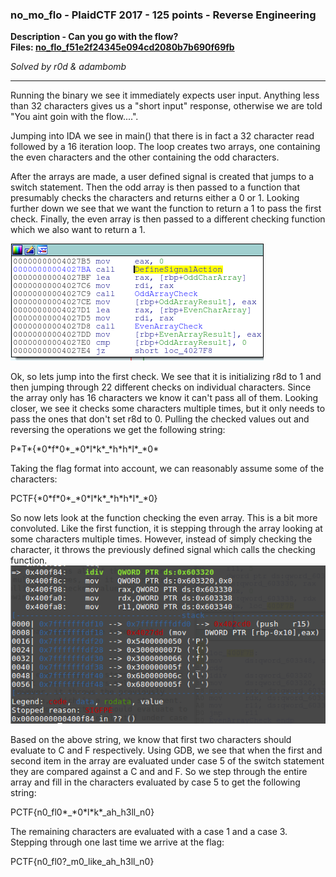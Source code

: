 ### no_mo_flo - PlaidCTF 2017 - 125 points - Reverse Engineering 
**Description - Can you go with the flow?**  
**Files: [no_flo_f51e2f24345e094cd2080b7b690f69fb](https://github.com/bitsforeveryone/write-ups/blob/master/PlaidCTF-2017/no_mo_flo125/no_flo_f51e2f24345e094cd2080b7b690f69fb)**

*Solved by r0d & adambomb* 

***

Running the binary we see it immediately expects user input. Anything less than 32 characters gives us a "short input" response, otherwise we are told  "You aint goin with the flow....". 

Jumping into IDA we see in main() that there is in fact a 32 character read followed by a 16 iteration loop. The loop creates two arrays, one containing the even characters and the other containing the odd characters. 

After the arrays are made, a user defined signal is created that jumps to a switch statement. Then the odd array is then passed to a function that presumably checks the characters and returns either a 0 or 1. Looking further down we see that we want the function to return a 1 to pass the first check. Finally, the even array is then passed to a different checking function which we also want to return a 1. 

![no_flo main()](https://github.com/r0d/Write_Ups/blob/master/PlaidCTF-2017/no_mo_flo-125pts/no_flo_main.png)

Ok, so lets jump into the first check. We see that it is initializing r8d to 1 and then jumping through 22 different checks on individual characters. Since the array only has 16 characters we know it can't pass all of them. Looking closer, we see it checks some characters multiple times, but it only needs to pass the ones that don't set r8d to 0. Pulling the checked values out and reversing the operations we get the following string: 

P\*T\*{\*0\*f\*0\*\_\*0\*l\*k\*\_\*h\*h\*l\*\_\*0\*

Taking the flag format into account, we can reasonably assume some of the characters: 

PCTF{\*0\*f\*0\*\_\*0\*l\*k\*\_\*h\*h\*l\*\_\*0}

So now lets look at the function checking the even array. This is a bit more convoluted. Like the first function, it is stepping through the array looking at some characters multiple times. However, instead of simply checking the character, it throws the previously defined signal which calls the checking function. 
![signal being thrown](https://github.com/r0d/Write_Ups/blob/master/PlaidCTF-2017/no_mo_flo-125pts/signal_being_thrown.png)

Based on the above string, we know that first two characters should evaluate to C and F respectively. Using GDB, we see that when the first and second item in the array are evaluated under case 5 of the switch statement they are compared against a C and and F. So we step through the entire array and fill in the characters evaluated by case 5 to get the following string: 

PCTF{n0\_fl0\*\_\*0\*l\*k\*\_ah\_h3ll\_n0} 

The remaining characters are evaluated with a case 1 and a case 3. Stepping through one last time we arrive at the flag: 

PCTF{n0_fl0?_m0_like_ah_h3ll_n0}  

